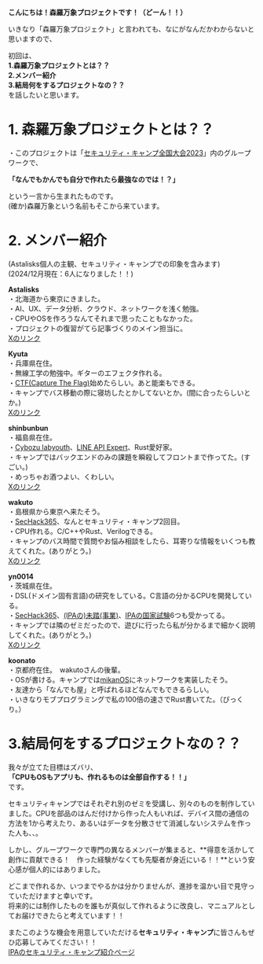 **こんにちは！森羅万象プロジェクトです！（どーん！！）**  
    
いきなり「森羅万象プロジェクト」と言われても、なにがなんだかわからないと思いますので、  
  
初回は、  
**1.森羅万象プロジェクトとは？？**  
**2.メンバー紹介**  
**3.結局何をするプロジェクトなの？？**  
を話したいと思います。  
  

# 1. 森羅万象プロジェクトとは？？  
・このプロジェクトは「[セキュリティ・キャンプ全国大会2023](https://www.ipa.go.jp/jinzai/security-camp/about.html)」内のグループワークで、  
  
**「なんでもかんでも自分で作れたら最強なのでは！？」**  
  
という一言から生まれたものです。  
(確か)森羅万象という名前もそこから来ています。  
  
  
# 2. メンバー紹介  
(Astalisks個人の主観、セキュリティ・キャンプでの印象を含みます)  
(2024/12月現在：6人になりました！！)  
  
**Astalisks**  
・北海道から東京にきました。  
・AI、UX、データ分析、クラウド、ネットワークを浅く勉強。  
・CPUやOSを作ろうなんてそれまで思ったこともなかった。  
・プロジェクトの復習がてら記事づくりのメイン担当に。  
[Xのリンク](https://twitter.com/Astalisks_ITEVG)  
    
**Kyuta**  
・兵庫県在住。  
・無線工学の勉強中。ギターのエフェクタ作れる。  
・[CTF(Capture The Flag)](https://cybersecurity-jp.com/column/33780)始めたらしい。あと能楽もできる。  
・キャンプでバス移動の際に寝坊したとかしてないとか。(間に合ったらしいとか。)  
[Xのリンク](https://twitter.com/Ky00Ge)  
  
**shinbunbun**  
・福島県在住。  
・[Cybozu labyouth](https://labs.cybozu.co.jp/youth.html)、[LINE API Expert](https://www.line-community.me/ja/apiexpert/request)、Rust愛好家。  
・キャンプではバックエンドのみの課題を瞬殺してフロントまで作ってた。(すごい。)  
・めっちゃお酒つよい、くわしい。  
[Xのリンク](https://twitter.com/shinbunbun_)  
  
**wakuto**  
・島根県から東京へ来たそう。  
・[SecHack365](https://sechack365.nict.go.jp/)、なんとセキュリティ・キャンプ2回目。  
・CPU作れる。C/C++やRust、Verilogできる。  
・キャンプのバス時間で質問やお悩み相談をしたら、耳寄りな情報をいくつも教えてくれた。(ありがとう。)  
[Xのリンク](https://twitter.com/otukaw)  
  
**yn0014**  
・茨城県在住。  
・DSL(ドメイン固有言語)の研究をしている。C言語の分かるCPUを開発している。  
・[SecHack365](https://sechack365.nict.go.jp/)、[(IPAの)未踏(事業)](https://www.ipa.go.jp/jinzai/mitou/mitou2023/)、[IPAの国家試験](https://www.ipa.go.jp/shiken/kubun/list.html)6つも受かってる。  
・キャンプでは隣のゼミだったので、遊びに行ったら私が分かるまで細かく説明してくれた。(ありがとう。)  
[Xのリンク](https://twitter.com/yn0014)  
  
**koonato**  
・京都府在住。　wakutoさんの後輩。  
・OSが書ける。キャンプでは[mikanOS](https://github.com/uchan-nos/mikanos)にネットワークを実装したそう。  
・友達から「なんでも屋」と呼ばれるほどなんでもできるらしい。  
・いきなりモブプログラミングで私の100倍の速さでRust書いてた。（びっくり。）
  
  
  
# 3.結局何をするプロジェクトなの？？  
  
我々が立てた目標はズバリ、  
**「CPUもOSもアプリも、作れるものは全部自作する！！」**  
です。  
  
セキュリティキャンプではそれぞれ別のゼミを受講し、別々のものを制作していました。CPUを部品のはんだ付けから作った人もいれば、デバイス間の通信の方法を1から考えたり、あるいはデータを分散させて消滅しないシステムを作った人も、、。  
  
しかし、グループワークで専門の異なるメンバーが集まると、**得意を活かして創作に貢献できる！　作った経験がなくても先駆者が身近にいる！！**という安心感が個人的にはありました。  
  
どこまで作れるか、いつまでやるかは分かりませんが、進捗を温かい目で見守っていただけますと幸いです。  
将来的には制作したものを誰もが真似して作れるように改良し、マニュアルとしてお届けできたらと考えています！！  
  
またこのような機会を用意していただける**セキュリティ・キャンプ**に皆さんもぜひ応募してみてください！！  
[IPAのセキュリティ・キャンプ紹介ページ](https://www.ipa.go.jp/jinzai/security-camp/about.html)  
  
